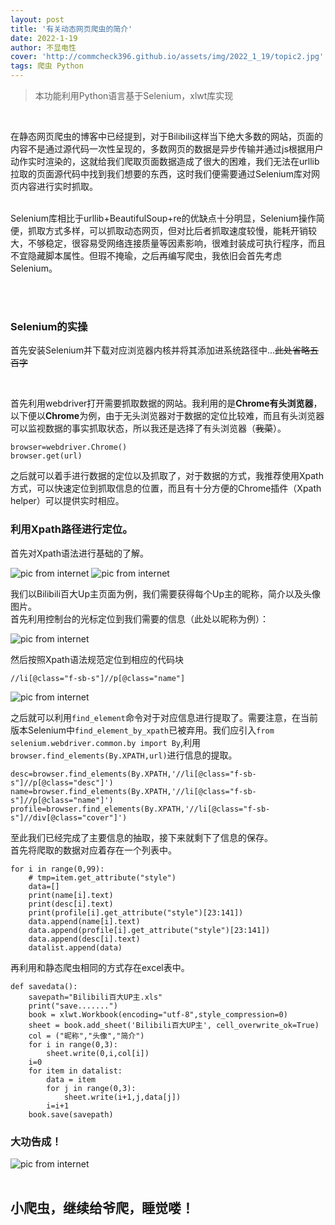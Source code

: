 ```yaml
---
layout: post
title: '有关动态网页爬虫的简介'
date: 2022-1-19
author: 不显电性
cover: 'http://commcheck396.github.io/assets/img/2022_1_19/topic2.jpg'
tags: 爬虫 Python
---
```



> 本功能利用Python语言基于Selenium，xlwt库实现

<br/>

在静态网页爬虫的博客中已经提到，对于Bilibili这样当下绝大多数的网站，页面的内容不是通过源代码一次性呈现的，多数网页的数据是异步传输并通过js根据用户动作实时渲染的，这就给我们爬取页面数据造成了很大的困难，我们无法在urllib拉取的页面源代码中找到我们想要的东西，这时我们便需要通过Selenium库对网页内容进行实时抓取。

<br/>
<!--可以看出，对于网页爬取此种方法仅需要利用Selenium一种库-->
Selenium库相比于urllib+BeautifulSoup+re的优缺点十分明显，Selenium操作简便，抓取方式多样，可以抓取动态网页，但对比后者抓取速度较慢，能耗开销较大，不够稳定，很容易受网络连接质量等因素影响，很难封装成可执行程序，而且不宜隐藏脚本属性。但瑕不掩瑜，之后再编写爬虫，我依旧会首先考虑Selenium。
<!--针对我coding过程中对这两种爬取方法的理解，-->

<br/><br/>
### Selenium的实操
首先安装Selenium并下载对应浏览器内核并将其添加进系统路径中...~~此处省略五百字~~

<br/>

首先利用webdriver打开需要抓取数据的网站。我利用的是**Chrome有头浏览器**，以下便以**Chrome**为例，由于无头浏览器对于数据的定位比较难，而且有头浏览器可以监视数据的事实抓取状态，所以我还是选择了有头浏览器（~~我菜~~）。
```
browser=webdriver.Chrome()
browser.get(url)
```
之后就可以着手进行数据的定位以及抓取了，对于数据的方式，我推荐使用Xpath方式，可以快速定位到抓取信息的位置，而且有十分方便的Chrome插件（Xpath helper）可以提供实时相应。
### 利用Xpath路径进行定位。  
首先对Xpath语法进行基础的了解。

![pic from internet](http://commcheck396.github.io/assets/img/2022_1_19/pic7.png)
![pic from internet](http://commcheck396.github.io/assets/img/2022_1_19/pic9.png)

我们以Bilibili百大Up主页面为例，我们需要获得每个Up主的昵称，简介以及头像图片。  
首先利用控制台的光标定位到我们需要的信息（此处以昵称为例）：

![pic from internet](http://commcheck396.github.io/assets/img/2022_1_19/pic6.png)

然后按照Xpath语法规范定位到相应的代码块<br/>

`//li[@class="f-sb-s"]//p[@class="name"]`

![pic from internet](http://commcheck396.github.io/assets/img/2022_1_19/pic5.png)

之后就可以利用`find_element`命令对于对应信息进行提取了。需要注意，在当前版本Selenium中`find_element_by_xpath`已被弃用。我们应引入`from selenium.webdriver.common.by import By`,利用`browser.find_elements(By.XPATH,url)`进行信息的提取。<br/>
```
desc=browser.find_elements(By.XPATH,'//li[@class="f-sb-s"]//p[@class="desc"]')
name=browser.find_elements(By.XPATH,'//li[@class="f-sb-s"]//p[@class="name"]')
profile=browser.find_elements(By.XPATH,'//li[@class="f-sb-s"]//div[@class="cover"]')
```
至此我们已经完成了主要信息的抽取，接下来就剩下了信息的保存。
<br/>
首先将爬取的数据对应着存在一个列表中。
```
for i in range(0,99):
    # tmp=item.get_attribute("style")
    data=[]
    print(name[i].text)
    print(desc[i].text)
    print(profile[i].get_attribute("style")[23:141])
    data.append(name[i].text)
    data.append(profile[i].get_attribute("style")[23:141])
    data.append(desc[i].text)
    datalist.append(data)
```

再利用和静态爬虫相同的方式存在excel表中。   
```
def savedata():
    savepath="Bilibili百大UP主.xls"
    print("save.......")
    book = xlwt.Workbook(encoding="utf-8",style_compression=0)
    sheet = book.add_sheet('Bilibili百大UP主', cell_overwrite_ok=True)
    col = ("昵称","头像","简介")
    for i in range(0,3):
        sheet.write(0,i,col[i])  
    i=0
    for item in datalist:
        data = item
        for j in range(0,3):
            sheet.write(i+1,j,data[j]) 
        i=i+1 
    book.save(savepath) 
```

### 大功告成！

![pic from internet](http://commcheck396.github.io/assets/img/2022_1_19/pic8.png)
<br/>
<br/>
## 小爬虫，继续给爷爬，睡觉喽！